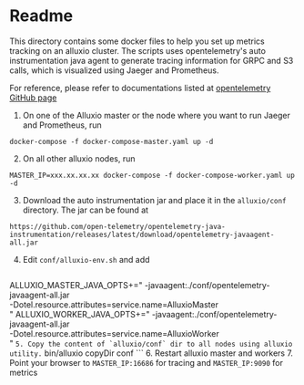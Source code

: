 # Readme
This directory contains some docker files to help you set up metrics tracking on an alluxio cluster. 
The scripts uses opentelemetry's auto instrumentation java agent to generate tracing information for GRPC and S3 calls, which is visualized using Jaeger and Prometheus. 

For reference, please refer to documentations listed at [opentelemetry GitHub page](https://github.com/open-telemetry/opentelemetry-java-instrumentation)

1. On one of the Alluxio master or the node where you want to run Jaeger and Prometheus, run 
```
docker-compose -f docker-compose-master.yaml up -d
```
2. On all other alluxio nodes, run 
```
MASTER_IP=xxx.xx.xx.xx docker-compose -f docker-compose-worker.yaml up -d
```
3. Download the auto instrumentation jar and place it in the `alluxio/conf` directory. The jar can be found at 
```
https://github.com/open-telemetry/opentelemetry-java-instrumentation/releases/latest/download/opentelemetry-javaagent-all.jar
```
4. Edit `conf/alluxio-env.sh` and add
    
    ```
ALLUXIO_MASTER_JAVA_OPTS+=" -javaagent:./conf/opentelemetry-javaagent-all.jar \
     -Dotel.resource.attributes=service.name=AlluxioMaster \
     "
ALLUXIO_WORKER_JAVA_OPTS+=" -javaagent:./conf/opentelemetry-javaagent-all.jar \
     -Dotel.resource.attributes=service.name=AlluxioWorker \
     "
    ```
5. Copy the content of `alluxio/conf` dir to all nodes using alluxio utility.
    ```
bin/alluxio copyDir conf
    ```
6. Restart alluxio master and workers
7. Point your browser to `MASTER_IP:16686` for tracing and `MASTER_IP:9090` for metrics
